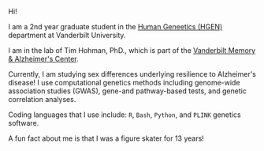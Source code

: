 Hi!

I am a 2nd year graduate student in the [Human Geneetics (HGEN)](https://medschool.vanderbilt.edu/igp/human-genetics/) department at Vanderbilt University.

I am in the lab of Tim Hohman, PhD., which is part of the [Vanderbilt Memory & Alzheimer's Center](https://www.vumc.org/vmac/).

Currently, I am studying sex differences underlying resilience to Alzheimer's disease! I use computational genetics methods including genome-wide association studies (GWAS), gene-and pathway-based tests, and genetic correlation analyses. 

Coding languages that I use include: `R`, `Bash`, `Python`, and `PLINK` genetics software.

A fun fact about me is that I was a figure skater for 13 years!
